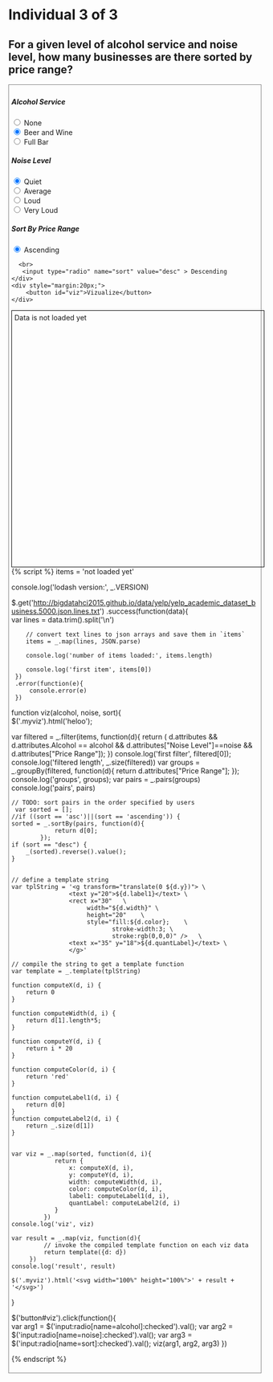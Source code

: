 # Individual 3 of 3

## For a given level of alcohol service and noise level, how many businesses are there sorted by price range?


<div style="border:1px grey solid; padding:5px;">
    <div><h5>Alcohol Service</h5>
      <input type="radio" name="alcohol" value="none" checked> None
	  <br>
	   <input type="radio" name="alcohol" value="beer_and_wine" checked> Beer and Wine
	  <br>
	  <input type="radio" name="alcohol" value="full_bar"> Full Bar
    </div>
    <div><h5>Noise Level</h5>
        <input type="radio" name="noise" value="quiet" checked> Quiet
	  <br>
	   <input type="radio" name="noise" value="average" > Average
	  <br>
	  <input type="radio" name="noise" value="loud"> Loud
	  <br>
	  <input type="radio" name="noise" value="very_loud"> Very Loud
    </div>
    <div><h5>Sort By Price Range</h5>
        <input type="radio" name="sort" value="asc" checked> Ascending
	  
	  <br>
	   <input type="radio" name="sort" value="desc" > Descending
    </div>    
    <div style="margin:20px;">
        <button id="viz">Vizualize</button>
    </div>
</div>

<div class="myviz" style="width:100%; height:500px; border: 1px black solid; padding: 5px;">
Data is not loaded yet
</div>
{% script %}
items = 'not loaded yet'

console.log('lodash version:', _.VERSION)

$.get('http://bigdatahci2015.github.io/data/yelp/yelp_academic_dataset_business.5000.json.lines.txt')
    .success(function(data){        
        var lines = data.trim().split('\n')

        // convert text lines to json arrays and save them in `items`
        items = _.map(lines, JSON.parse)

        console.log('number of items loaded:', items.length)

        console.log('first item', items[0])
     })
     .error(function(e){
         console.error(e)
     })

function viz(alcohol, noise, sort){  
    $('.myviz').html('heloo');

   var filtered =  _.filter(items, function(d){
        return ( d.attributes && d.attributes.Alcohol == alcohol 
        	&& d.attributes["Noise Level"]==noise 
        	&& d.attributes["Price Range"]);
        }) 
    console.log('first filter', filtered[0]);
   console.log('filtered length', _.size(filtered))
    var groups = _.groupBy(filtered, function(d){
    	return d.attributes["Price Range"];
    });
    console.log('groups', groups);
    var pairs = _.pairs(groups)
    console.log('pairs', pairs)
       
    // TODO: sort pairs in the order specified by users
     var sorted = [];
    //if ((sort == 'asc')||(sort == 'ascending')) {
    sorted = _.sortBy(pairs, function(d){
                return d[0];
            });
    if (sort == "desc") {
        _(sorted).reverse().value();
    }
    

    // define a template string
    var tplString = '<g transform="translate(0 ${d.y})"> \
                    <text y="20">${d.label1}</text> \
                    <rect x="30"   \
                         width="${d.width}" \
                         height="20"    \
                         style="fill:${d.color};    \
                                stroke-width:3; \
                                stroke:rgb(0,0,0)" />   \
                    <text x="35" y="18">${d.quantLabel}</text> \
                    </g>'

    // compile the string to get a template function
    var template = _.template(tplString)

    function computeX(d, i) {
        return 0
    }

    function computeWidth(d, i) {        
        return d[1].length*5;
    }

    function computeY(d, i) {
        return i * 20
    }

    function computeColor(d, i) {
        return 'red'
    }

    function computeLabel1(d, i) {
        return d[0]
    }
	function computeLabel2(d, i) {
        return _.size(d[1])
    }
    

    var viz = _.map(sorted, function(d, i){                
                return {
                    x: computeX(d, i),
                    y: computeY(d, i),
                    width: computeWidth(d, i),
                    color: computeColor(d, i),
                    label1: computeLabel1(d, i),
                    quantLabel: computeLabel2(d, i)
                }
             })
    console.log('viz', viz)

    var result = _.map(viz, function(d){
             // invoke the compiled template function on each viz data
             return template({d: d})
         })
    console.log('result', result)

    $('.myviz').html('<svg width="100%" height="100%">' + result + '</svg>')
    

    
}

$('button#viz').click(function(){    
    var arg1 = $('input:radio[name=alcohol]:checked').val();
    var arg2 = $('input:radio[name=noise]:checked').val();
    var arg3 = $('input:radio[name=sort]:checked').val();
    viz(arg1, arg2, arg3)
})  

{% endscript %}